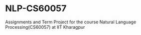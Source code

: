 # NLP-CS60057
Assignments and Term Project for the course Natural Language Processing(CS60057) at IIT Kharagpur
